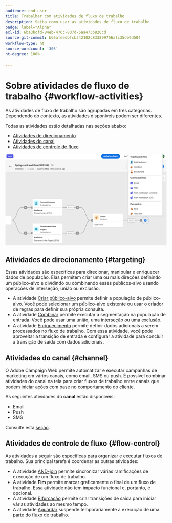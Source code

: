 ```yaml
---
audience: end-user
title: Trabalhar com atividades de fluxo de trabalho
description: Saiba como usar as atividades de fluxo de trabalho
badge: label="Alpha"
exl-id: 6ba3bcfd-84eb-476c-837d-5aa473b820cd
source-git-commit: b66afeedbfcb342102c833899756afc35de9d504
workflow-type: ht
source-wordcount: '305'
ht-degree: 100%

---
```



# Sobre atividades de fluxo de trabalho {#workflow-activities}

As atividades de fluxo de trabalho são agrupadas em três categorias. Dependendo do contexto, as atividades disponíveis podem ser diferentes.

Todas as atividades estão detalhadas nas seções abaixo:

* [Atividades de direcionamento](#targeting)
* [Atividades do canal](#channel)
* [Atividades de controle de fluxo](#flow-control)

![](../assets/workflow-activities.png)

## Atividades de direcionamento {#targeting}

Essas atividades são específicas para direcionar, manipular e enriquecer dados de população. Elas permitem criar uma ou mais direções definindo um público-alvo e dividindo ou combinando esses públicos-alvo usando operações de interseção, união ou exclusão.

* A atividade [Criar público-alvo](build-audience.md) permite definir a população de público-alvo. Você pode selecionar um público-alvo existente ou usar o criador de regras para definir sua própria consulta.
* A atividade [Combinar](combine.md) permite executar a segmentação na população de entrada. Você pode usar uma união, uma interseção ou uma exclusão.
* A atividade [Enriquecimento](enrichment.md) permite definir dados adicionais a serem processados no fluxo de trabalho. Com essa atividade, você pode aproveitar a transição de entrada e configurar a atividade para concluir a transição de saída com dados adicionais.

## Atividades do canal {#channel}

O Adobe Campaign Web permite automatizar e executar campanhas de marketing em vários canais, como email, SMS ou push. É possível combinar atividades do canal na tela para criar fluxos de trabalho entre canais que podem iniciar ações com base no comportamento do cliente.

As seguintes atividades do **canal** estão disponíveis:

* Email
* Push
* SMS

Consulte esta [seção](enrichment.md).

## Atividades de controle de fluxo {#flow-control}

As atividades a seguir são específicas para organizar e executar fluxos de trabalho. Sua principal tarefa é coordenar as outras atividades:

* A atividade [AND-join](and-join.md) permite sincronizar várias ramificações de execução de um fluxo de trabalho.
* A atividade **Fim** permite marcar graficamente o final de um fluxo de trabalho. Essa atividade não tem impacto funcional e, portanto, é opcional.
* A atividade [Bifurcação](fork.md) permite criar transições de saída para iniciar várias atividades ao mesmo tempo.
* A atividade [Aguardar](wait.md) suspende temporariamente a execução de uma parte do fluxo de trabalho.

<!--
## Data management activities {#data-management}

overview: what they're used for
which use case you can perform with them

list available activites + short description + ref to section
-->

